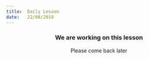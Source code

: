 ```yaml
---
title:  Daily Lesson
date:   22/08/2019
---
```


### <center>We are working on this lesson</center>
<center>Please come back later</center>